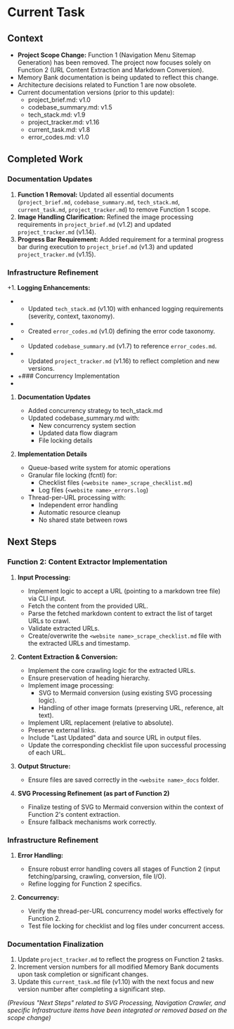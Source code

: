 # Current Task

## Context

- **Project Scope Change:** Function 1 (Navigation Menu Sitemap Generation) has been removed. The project now focuses solely on Function 2 (URL Content Extraction and Markdown Conversion).
- Memory Bank documentation is being updated to reflect this change.
- Architecture decisions related to Function 1 are now obsolete.
- Current documentation versions (prior to this update):
  - project_brief.md: v1.0
  - codebase_summary.md: v1.5
  - tech_stack.md: v1.9
  - project_tracker.md: v1.16
  - current_task.md: v1.8
  - error_codes.md: v1.0

## Completed Work

### Documentation Updates

1.  **Function 1 Removal:** Updated all essential documents (`project_brief.md`, `codebase_summary.md`, `tech_stack.md`, `current_task.md`, `project_tracker.md`) to remove Function 1 scope.
2.  **Image Handling Clarification:** Refined the image processing requirements in `project_brief.md` (v1.2) and updated `project_tracker.md` (v1.14).
3.  **Progress Bar Requirement:** Added requirement for a terminal progress bar during execution to `project_brief.md` (v1.3) and updated `project_tracker.md` (v1.15).

### Infrastructure Refinement

+1. **Logging Enhancements:**

- - Updated `tech_stack.md` (v1.10) with enhanced logging requirements (severity, context, taxonomy).
- - Created `error_codes.md` (v1.0) defining the error code taxonomy.
- - Updated `codebase_summary.md` (v1.7) to reference `error_codes.md`.
- - Updated `project_tracker.md` (v1.16) to reflect completion and new versions.
- +### Concurrency Implementation
-

1. **Documentation Updates**

   - Added concurrency strategy to tech_stack.md
   - Updated codebase_summary.md with:
     - New concurrency system section
     - Updated data flow diagram
     - File locking details

2. **Implementation Details**
   - Queue-based write system for atomic operations
   - Granular file locking (fcntl) for:
     - Checklist files (`<website name>_scrape_checklist.md`)
     - Log files (`<website name>_errors.log`)
   - Thread-per-URL processing with:
     - Independent error handling
     - Automatic resource cleanup
     - No shared state between rows

## Next Steps

### Function 2: Content Extractor Implementation

1.  **Input Processing:**

    - Implement logic to accept a URL (pointing to a markdown tree file) via CLI input.
    - Fetch the content from the provided URL.
    - Parse the fetched markdown content to extract the list of target URLs to crawl.
    - Validate extracted URLs.
    - Create/overwrite the `<website name>_scrape_checklist.md` file with the extracted URLs and timestamp.

2.  **Content Extraction & Conversion:**

    - Implement the core crawling logic for the extracted URLs.
    - Ensure preservation of heading hierarchy.
    - Implement image processing:
      - SVG to Mermaid conversion (using existing SVG processing logic).
      - Handling of other image formats (preserving URL, reference, alt text).
    - Implement URL replacement (relative to absolute).
    - Preserve external links.
    - Include "Last Updated" data and source URL in output files.
    - Update the corresponding checklist file upon successful processing of each URL.

3.  **Output Structure:**

    - Ensure files are saved correctly in the `<website name>_docs` folder.

4.  **SVG Processing Refinement (as part of Function 2)**
    - Finalize testing of SVG to Mermaid conversion within the context of Function 2's content extraction.
    - Ensure fallback mechanisms work correctly.

### Infrastructure Refinement

1.  **Error Handling:**

    - Ensure robust error handling covers all stages of Function 2 (input fetching/parsing, crawling, conversion, file I/O).
    - Refine logging for Function 2 specifics.

2.  **Concurrency:**
    - Verify the thread-per-URL concurrency model works effectively for Function 2.
    - Test file locking for checklist and log files under concurrent access.

### Documentation Finalization

1.  Update `project_tracker.md` to reflect the progress on Function 2 tasks.
2.  Increment version numbers for all modified Memory Bank documents upon task completion or significant changes.
3.  Update this `current_task.md` file (v1.10) with the next focus and new version number after completing a significant step.

_(Previous "Next Steps" related to SVG Processing, Navigation Crawler, and specific Infrastructure items have been integrated or removed based on the scope change)_
